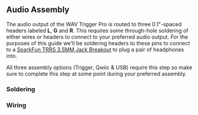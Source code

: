 



## Audio Assembly

The audio output of the WAV Trigger Pro is routed to three 0.1"-spaced headers labeled <b>L</b>, <b>G</b> and <b>R</b>. This requires some through-hole soldering of either wires or headers to connect to your preferred audio output. For the purposes of this guide we'll be soldering headers to these pins to connect to a [SparkFun TRRS 3.5MM Jack Breakout](https://www.sparkfun.com/products/11570) to plug a pair of headphones into.

All three assembly options (Trigger, Qwiic & USB) require this step so make sure to complete this step at some point during your preferred assembly.

### Soldering

### Wiring